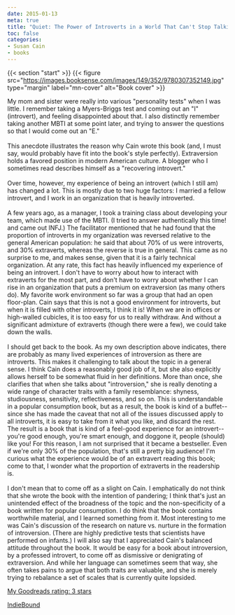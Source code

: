 ```yaml
---
date: 2015-01-13
meta: true
title: "Quiet: The Power of Introverts in a World That Can't Stop Talking"
toc: false
categories:
- Susan Cain
- books
---
```


{{< section "start" >}}
{{< figure src="https://images.booksense.com/images/149/352/9780307352149.jpg" type="margin" label="mn-cover" alt="Book cover" >}}

My mom and sister were really into various "personality tests" when I was little. I remember taking a Myers-Briggs test and coming out an "I" (introvert), and feeling disappointed about that. I also distinctly remember taking another MBTI at some point later, and trying to answer the questions so that I would come out an "E."<br /><br />This anecdote illustrates the reason why Cain wrote this book (and, I must say, would probably have fit into the book's style perfectly). Extraversion holds a favored position in modern American culture. A blogger who I sometimes read describes himself as a "recovering introvert." <br /><br />Over time, however, my experience of being an introvert (which I still am) has changed a lot. This is mostly due to two huge factors: I married a fellow introvert, and I work in an organization that is heavily introverted. <br /><br />A few years ago, as a manager, I took a training class about developing your team, which made use of the MBTI. (I tried to answer authentically this time! and came out INFJ.) The facilitator mentioned that he had found that the proportion of introverts in my organization was reversed relative to the general American population: he said that about 70% of us were introverts, and 30% extraverts, whereas the reverse is true in general. This came as no surprise to me, and makes sense, given that it is a fairly technical organization. At any rate, this fact has heavily influenced my experience of being an introvert. I don't have to worry about how to interact with extraverts for the most part, and don't have to worry about whether I can rise in an organization that puts a premium on extraversion (as many others do). My favorite work environment so far was a group that had an open floor-plan. Cain says that this is not a good environment for introverts, but when it is filled with other introverts, I think it is! When we are in offices or high-walled cubicles, it is too easy for us to really withdraw. And without a significant admixture of extraverts (though there were a few), we could take down the walls.<br /><br />I should get back to the book. As my own description above indicates, there are probably as many lived experiences of introversion as there are introverts. This makes it challenging to talk about the topic in a general sense. I think Cain does a reasonably good job of it, but she also explicitly allows herself to be somewhat fluid in her definitions. More than once, she clarifies that when she talks about "introversion," she is really denoting a wide range of character traits with a family resemblance: shyness, studiousness, sensitivity, reflectiveness, and so on. This is understandable in a popular consumption book, but as a result, the book is kind of a buffet--since she has made the caveat that not all of the issues discussed apply to all introverts, it is easy to take from it what you like, and discard the rest. The result is a book that is kind of a feel-good experience for an introvert--you're good enough, you're smart enough, and doggone it, people (should) like you! For this reason, I am not surprised that it became a bestseller. Even if we're only 30% of the population, that's still a pretty big audience! I'm curious what the experience would be of an extravert reading this book; come to that, I wonder what the proportion of extraverts in the readership is.<br /><br />I don't mean that to come off as a slight on Cain. I emphatically do not think that she wrote the book with the intention of pandering; I think that's just an unintended effect of the broadness of the topic and the non-specificity of a book written for popular consumption. I do think that the book contains worthwhile material, and I learned something from it. Most interesting to me was Cain's discussion of the research on nature vs. nurture in the formation of introversion. (There are highly predictive tests that scientists have performed on infants.) I will also say that I appreciated Cain's balanced attitude throughout the book. It would be easy for a book about introversion, by a professed introvert, to come off as dismissive or denigrating of extraversion. And while her language can sometimes seem that way, she often takes pains to argue that both traits are valuable, and she is merely trying to rebalance a set of scales that is currently quite lopsided.

[My Goodreads rating: 3 stars](https://www.goodreads.com/review/show/1175797487)  

[IndieBound](https://www.indiebound.org/book/9780307352149)
